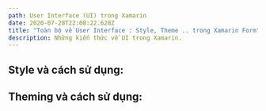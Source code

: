 ```yaml
---
path: User Interface (UI) trong Xamarin
date: 2020-07-28T22:08:22.628Z
title: "Toàn bộ về User Interface : Style, Theme .. trong Xamarin Form"
description: Những kiến thức về UI trong Xamarin.
---
```

## Style và cách sử dụng:

## Theming và cách sử dụng: